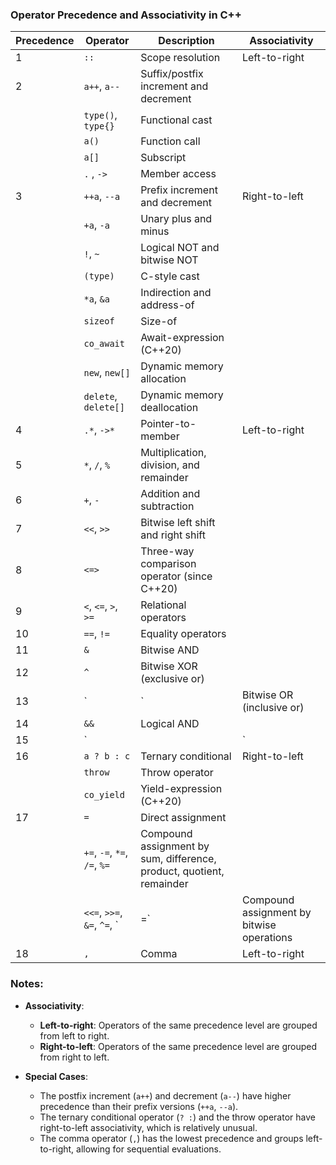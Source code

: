 ### Operator Precedence and Associativity in C++

| Precedence | Operator                          | Description                                          | Associativity   |
|------------|-----------------------------------|------------------------------------------------------|-----------------|
| 1          | `::`                              | Scope resolution                                     | Left-to-right   |
| 2          | `a++`, `a--`                      | Suffix/postfix increment and decrement               |                 |
|            | `type()`, `type{}`                | Functional cast                                      |                 |
|            | `a()`                             | Function call                                        |                 |
|            | `a[]`                             | Subscript                                            |                 |
|            | `.` , `->`                        | Member access                                        |                 |
| 3          | `++a`, `--a`                      | Prefix increment and decrement                       | Right-to-left   |
|            | `+a`, `-a`                        | Unary plus and minus                                 |                 |
|            | `!`, `~`                          | Logical NOT and bitwise NOT                          |                 |
|            | `(type)`                          | C-style cast                                         |                 |
|            | `*a`, `&a`                        | Indirection and address-of                           |                 |
|            | `sizeof`                          | Size-of                                              |                 |
|            | `co_await`                        | Await-expression (C++20)                             |                 |
|            | `new`, `new[]`                    | Dynamic memory allocation                            |                 |
|            | `delete`, `delete[]`              | Dynamic memory deallocation                          |                 |
| 4          | `.*`, `->*`                       | Pointer-to-member                                    | Left-to-right   |
| 5          | `*`, `/`, `%`                     | Multiplication, division, and remainder              |                 |
| 6          | `+`, `-`                          | Addition and subtraction                             |                 |
| 7          | `<<`, `>>`                        | Bitwise left shift and right shift                   |                 |
| 8          | `<=>`                             | Three-way comparison operator (since C++20)          |                 |
| 9          | `<`, `<=`, `>`, `>=`              | Relational operators                                 |                 |
| 10         | `==`, `!=`                        | Equality operators                                   |                 |
| 11         | `&`                               | Bitwise AND                                          |                 |
| 12         | `^`                               | Bitwise XOR (exclusive or)                           |                 |
| 13         | `|`                               | Bitwise OR (inclusive or)                            |                 |
| 14         | `&&`                              | Logical AND                                          |                 |
| 15         | `||`                              | Logical OR                                           |                 |
| 16         | `a ? b : c`                       | Ternary conditional                                  | Right-to-left   |
|            | `throw`                           | Throw operator                                       |                 |
|            | `co_yield`                        | Yield-expression (C++20)                             |                 |
| 17         | `=`                               | Direct assignment                                    |                 |
|            | `+=`, `-=`, `*=`, `/=`, `%=`      | Compound assignment by sum, difference, product, quotient, remainder |                 |
|            | `<<=`, `>>=`, `&=`, `^=`, `|=`    | Compound assignment by bitwise operations            |                 |
| 18         | `,`                               | Comma                                                | Left-to-right   |

### Notes:

- **Associativity**:
  - **Left-to-right**: Operators of the same precedence level are grouped from left to right.
  - **Right-to-left**: Operators of the same precedence level are grouped from right to left.

- **Special Cases**:
  - The postfix increment (`a++`) and decrement (`a--`) have higher precedence than their prefix versions (`++a`, `--a`).
  - The ternary conditional operator (`? :`) and the throw operator have right-to-left associativity, which is relatively unusual.
  - The comma operator (`,`) has the lowest precedence and groups left-to-right, allowing for sequential evaluations.